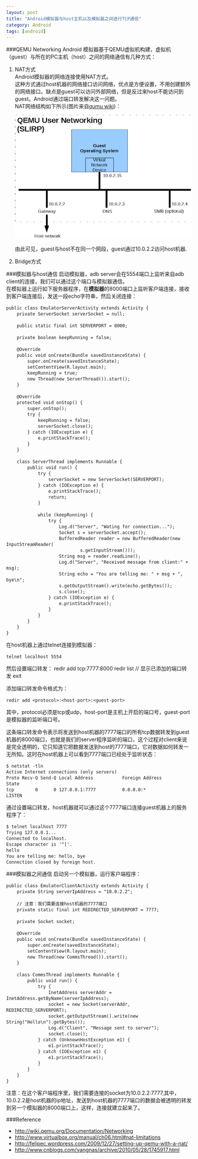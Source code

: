 ```yaml
---
layout: post
title: "Android模拟器与host主机以及模拟器之间进行TCP通信"
category: Android
tags: [android]
---
```


###QEMU Networking
Android 模拟器基于QEMU虚拟机构建，虚拟机（guest）与所在的PC主机（host）之间的网络通信有几种方式：

1. NAT方式  
     Android模拟器的网络连接使用NAT方式。  
    这种方式通过host机器的网络接口访问网络，优点是方便设置，不用创建额外的网络接口。缺点是guest可以访问外部网络，但是反过来host不能访问到guest。Android通过端口转发解决这一问题。  
    NAT网络结构如下所示(图片来自[qumu wiki](http://wiki.qemu.org/Documentation/Networking))：

    [![/images/qemu_Slirp_concept.png](/images/qemu_Slirp_concept.png)](/images/qemu\_Slirp\_concept.png)

    由此可见，guest与host不在同一个网段，guest通过10.0.2.2访问host机器.
1. Bridge方式


###模拟器与host通信
启动模拟器，adb server会在5554端口上监听来自adb client的连接，我们可以通过这个端口与模拟器通信。  
在模拟器上运行如下服务器程序，在**模拟器**的8000端口上监听客户端连接，接收到客户端连接后，发送一段echo字符串，然后关闭连接：

    public class EmulatorServerActivity extends Activity {
        private ServerSocket serverSocket = null;
    
        public static final int SERVERPORT = 8000;
    
        private boolean keepRunning = false;
    
        @Override
        public void onCreate(Bundle savedInstanceState) {
            super.onCreate(savedInstanceState);
            setContentView(R.layout.main);
            keepRunning = true;
            new Thread(new ServerThread()).start();
        }
    
        @Override
        protected void onStop() {
            super.onStop();
            try {
                keepRunning = false;
                serverSocket.close();
            } catch (IOException e) {
                e.printStackTrace();
            }
        }
    
        class ServerThread implements Runnable {
            public void run() {
                try {
                    serverSocket = new ServerSocket(SERVERPORT);
                } catch (IOException e) {
                    e.printStackTrace();
                    return;
                }
    
                while (keepRunning) {
                    try {
                        Log.d("Server", "Wating for connection...");
                        Socket s = serverSocket.accept();
                        BufferedReader reader = new BufferedReader(new InputStreamReader(
                                s.getInputStream()));
                        String msg = reader.readLine();
                        Log.d("Server", "Received message from client:" + msg);
                        String echo = "You are telling me: " + msg + ", bye\n";
                        s.getOutputStream().write(echo.getBytes());
                        s.close();
                    } catch (IOException e) {
                        e.printStackTrace();
                    }
                }
            }
        }
    }

在host机器上通过telnet连接到模拟器：

    telnet localhost 5554
然后设置端口转发：
    redir add tcp:7777:8000
    redir list // 显示已添加的端口转发
    exit

添加端口转发命令格式为：

    redir add <protocol>:<host-port>:<guest-port>
其中，protocol必须是tcp或udp，host-port是主机上开启的端口号，guest-port 是模拟器的监听端口号。  

这条端口转发命令表示将发送到host机器的7777端口的所有tcp数据转发到guest机器的8000端口，也就是我们的server程序监听的端口，这个过程对client来说是完全透明的，它只知道它把数据发送到host的7777端口，它对数据如何转发一无所知。这时在host机器上可以看到7777端口已经处于监听状态：

    $ netstat -tln
    Active Internet connections (only servers)
    Proto Recv-Q Send-Q Local Address           Foreign Address         State      
    tcp        0      0 127.0.0.1:7777          0.0.0.0:*               LISTEN 

通过设置端口转发，host机器就可以通过这个7777端口连接guest机器上的服务程序了：

    $ telnet localhost 7777
    Trying 127.0.0.1...
    Connected to localhost.
    Escape character is '^]'.
    hello
    You are telling me: hello, bye
    Connection closed by foreign host.

###模拟器之间通信
启动另一个模拟器，运行客户端程序：

    public class EmulatorClientActivity extends Activity {
        private String serverIpAddress = "10.0.2.2";
    
        // 注意：我们需要连接host机器的7777端口
        private static final int REDIRECTED_SERVERPORT = 7777;
    
        private Socket socket;
    
        @Override
        public void onCreate(Bundle savedInstanceState) {
            super.onCreate(savedInstanceState);
            setContentView(R.layout.main);
            new Thread(new CommsThread()).start();
        }
    
        class CommsThread implements Runnable {
            public void run() {
                try {
                    InetAddress serverAddr = InetAddress.getByName(serverIpAddress);
                    socket = new Socket(serverAddr, REDIRECTED_SERVERPORT);
                    socket.getOutputStream().write(new String("Hello\n").getBytes());
                    Log.d("Client", "Message sent to server");
                    socket.close();
                } catch (UnknownHostException e1) {
                    e1.printStackTrace();
                } catch (IOException e1) {
                    e1.printStackTrace();
                }
            }
        }
    }

注意：在这个客户端程序里，我们需要连接的socket为10.0.2.2:7777,其中，10.0.2.2是host机器的ip地址，发送到host机器的7777端口的数据会被透明的转发到另一个模拟器的8000端口上，这样，连接就建立起来了。

###Reference

* <http://wiki.qemu.org/Documentation/Networking>
* <http://www.virtualbox.org/manual/ch06.html#nat-limitations>
* <http://felipec.wordpress.com/2009/12/27/setting-up-qemu-with-a-nat/>
* <http://www.cnblogs.com/yangnas/archive/2010/05/28/1745917.html>
